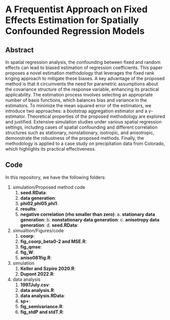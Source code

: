 # A Frequentist Approach on Fixed Effects Estimation for Spatially Confounded Regression Models
## Abstract
In spatial regression analysis, the confounding between fixed and random effects can lead to biased estimation of regression coefficients. This paper proposes a novel estimation methodology that leverages the fixed rank kriging approach to mitigate these biases. A key advantage of the proposed method is that it circumvents the need for parametric assumptions about the covariance structure of the response variable, enhancing its practical applicability. The estimation process involves selecting an appropriate number of basis functions, which balances bias and variance in the estimators. To minimize the mean squared error of the estimators, we introduce two approaches: a bootstrap aggregation estimator and a $γ$-estimator. Theoretical properties of the proposed methodology are explored and justified. Extensive simulation studies under various spatial regression settings, including cases of spatial confounding and different correlation structures such as stationary, nonstationary, isotropic, and anisotropic, demonstrate the robustness of the proposed methods. Finally, the methodology is applied to a case study on precipitation data from Colorado, which highlights its practical effectiveness.
## Code
In this repository, we have the following folders:
1. simulation/Proposed method code
   1. **seed.RData**:
   2. **data generation**:
   3. **phi02**,**phi05**,**phi1**:
   4. **results**:
   5. **negative correlation (rho smaller than zero)**:
      a. **stationary data generation**:
      b. **nonstationary data generation**:
      c. **anisotropy data generation**:
      d. **seed.RData**:
2. simualtion/Figures/code
   1. **coorp**:
   2. **fig_coorp_beta0-2 and MSE.R**:
   3. **fig_qmse**:
   4. **fig_W**:
   5. **aniso081fig.R**:
3. simulation
   1. **Keller and Szpiro 2020.R**:
   2. **Dupont 2022.R**:
4. data analysis
   1. **1997July.csv**:
   2. **data analysis.R**:
   3. **data analysis.RData**:
   4. **sp+**:
   5. **fig_semivariance.R**:
   6. **fig_stdP and stdT.R**:
